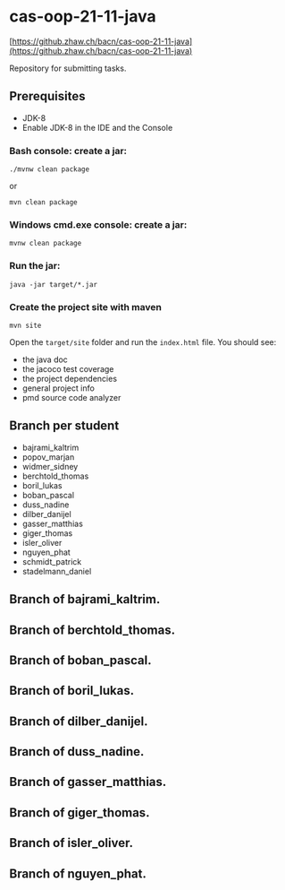 # cas-oop-21-11-java

[https://github.zhaw.ch/bacn/cas-oop-21-11-java](https://github.zhaw.ch/bacn/cas-oop-21-11-java)

Repository for submitting tasks.


## Prerequisites


- JDK-8
- Enable JDK-8 in the IDE and the Console


###  Bash console: create a jar:

```
./mvnw clean package
```

or

```
mvn clean package
```

###  Windows cmd.exe console: create a jar:

```
mvnw clean package
```

### Run the jar:

```
java -jar target/*.jar
```

### Create the project site with maven

```
mvn site
```

Open the `target/site` folder and run the `index.html` file. You should see:

- the java doc
- the jacoco test coverage
- the project dependencies
- general project info
- pmd source code analyzer


## Branch per student

- bajrami_kaltrim
- popov_marjan
- widmer_sidney
- berchtold_thomas
- boril_lukas
- boban_pascal
- duss_nadine
- dilber_danijel
- gasser_matthias
- giger_thomas
- isler_oliver
- nguyen_phat
- schmidt_patrick
- stadelmann_daniel
## Branch of bajrami_kaltrim.
## Branch of berchtold_thomas.
## Branch of boban_pascal.
## Branch of boril_lukas.
## Branch of dilber_danijel.
## Branch of duss_nadine.
## Branch of gasser_matthias.
## Branch of giger_thomas.
## Branch of isler_oliver.
## Branch of nguyen_phat.
